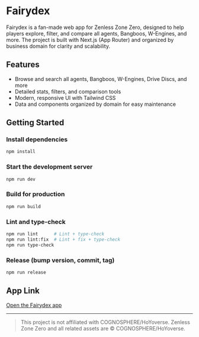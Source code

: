 # Fairydex

Fairydex is a fan-made web app for Zenless Zone Zero, designed to help players explore, filter, and compare all agents, Bangboos, W-Engines, and more. The project is built with Next.js (App Router) and organized by business domain for clarity and scalability.

## Features

- Browse and search all agents, Bangboos, W-Engines, Drive Discs, and more
- Detailed stats, filters, and comparison tools
- Modern, responsive UI with Tailwind CSS
- Data and components organized by domain for easy maintenance

## Getting Started

### Install dependencies

```sh
npm install
```

### Start the development server

```sh
npm run dev
```

### Build for production

```sh
npm run build
```

### Lint and type-check

```sh
npm run lint      # Lint + type-check
npm run lint:fix  # Lint + fix + type-check
npm run type-check
```

### Release (bump version, commit, tag)

```sh
npm run release
```

## App Link

[Open the Fairydex app](https://fairydex.com)

---

> This project is not affiliated with COGNOSPHERE/HoYoverse. Zenless Zone Zero and all related assets are © COGNOSPHERE/HoYoverse.
